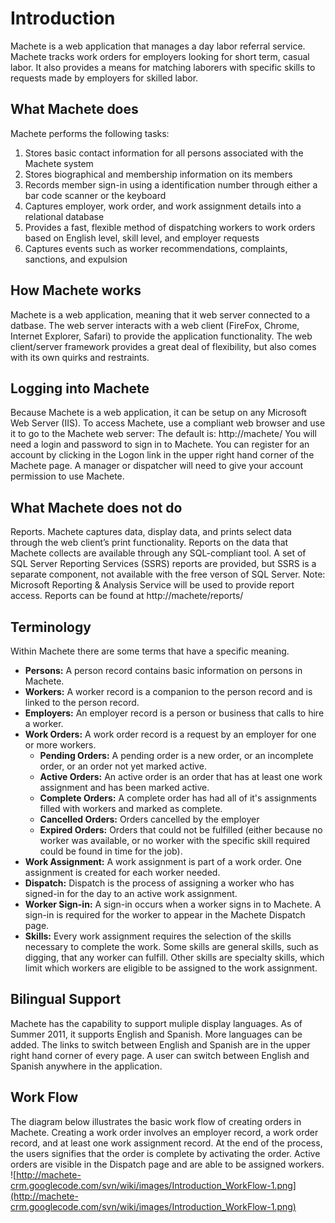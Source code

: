 # Introduction #

Machete is a web application that manages a day labor referral service. Machete tracks work orders for employers looking for short term, casual labor. It also provides a means for matching laborers with specific skills to requests made by employers for skilled labor.

## What Machete does ##

Machete performs the following tasks:
  1. Stores basic contact information for all persons associated with the Machete system
  1. Stores biographical and membership information on its members
  1. Records member sign-in using a identification number through either a bar code scanner or the keyboard
  1. Captures employer, work order, and work assignment details into a relational database
  1. Provides a fast, flexible method of dispatching workers to work orders based on English level, skill level, and employer requests
  1. Captures events such as worker recommendations, complaints, sanctions, and expulsion

## How Machete works ##

Machete is a web application, meaning that it web server connected to a datbase. The web server interacts with a web  client (FireFox, Chrome, Internet Explorer, Safari) to provide the application functionality. The web client/server framework provides a great deal of flexibility, but also comes with its own quirks and restraints.

## Logging into Machete ##

Because Machete is a web application, it can be setup on any Microsoft Web Server (IIS). To access Machete, use a compliant web browser and use it to go to the Machete web server:
The default is: http://machete/
You will need a login and password to sign in to Machete. You can register for an account by clicking in the Logon link in the upper right hand corner of the Machete page. A manager or dispatcher will need to give your account permission to use Machete.

## What Machete does not do ##

Reports. Machete captures data, display data, and prints select data through the web client’s print functionality.
Reports on the data that Machete collects are available through any SQL-compliant tool.
A set of SQL Server Reporting Services (SSRS) reports are provided, but SSRS is a separate component, not available with the free verson of SQL Server.
Note: Microsoft Reporting & Analysis Service will be used to provide report access. Reports can be found at http://machete/reports/

## Terminology ##

Within Machete there are some terms that have a specific meaning.
  * **Persons:** A person record contains basic information on persons in Machete.
  * **Workers:** A worker record is a companion to the person record and is linked to the person record.
  * **Employers:** An employer record  is a person or business that calls to hire a worker.
  * **Work Orders:** A work order record is a request by an employer for one or more workers.
    * **Pending Orders:** A pending order is a new order, or an incomplete order, or an order not yet marked active.
    * **Active Orders:** An active order is an order that has at least one work assignment and has been marked active.
    * **Complete Orders:** A complete order has had all of it's assignments filled with workers and marked as complete.
    * **Cancelled Orders:** Orders cancelled by the employer
    * **Expired Orders:** Orders that could not be fulfilled (either because no worker was available, or no worker with the specific skill required could be found in time for the job).
  * **Work Assignment:** A work assignment is part of a work order. One  assignment is created for each worker needed.
  * **Dispatch:** Dispatch is the process of assigning a worker who has signed-in for the day to an active work assignment.
  * **Worker Sign-in:** A sign-in occurs when a worker signs in to Machete. A sign-in is required for the worker to appear in the Machete Dispatch page.
  * **Skills:** Every work assignment requires the selection of the skills necessary to complete the work. Some skills are general skills, such as digging, that any worker can fulfill. Other skills are specialty skills, which limit which workers are eligible to be assigned to the work assignment.

## Bilingual Support ##
Machete has the capability to support muliple display languages. As of Summer 2011, it supports English and Spanish. More languages can be added.
The links to switch between English and Spanish are in the upper right hand corner of every page. A user can switch between English and Spanish anywhere in the application.

## Work Flow ##
The diagram below illustrates the basic work flow of creating orders in Machete. Creating a work order involves an employer record, a work order record, and at least one work assignment record. At the end of the process, the users signifies that the order is complete by activating the order.
Active orders are visible in the Dispatch page and are able to be assigned workers.
![http://machete-crm.googlecode.com/svn/wiki/images/Introduction_WorkFlow-1.png](http://machete-crm.googlecode.com/svn/wiki/images/Introduction_WorkFlow-1.png)